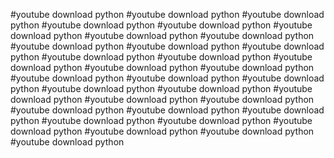 #youtube download python
#youtube download python
#youtube download python
#youtube download python
#youtube download python
#youtube download python
#youtube download python
#youtube download python
#youtube download python
#youtube download python
#youtube download python
#youtube download python
#youtube download python
#youtube download python
#youtube download python
#youtube download python
#youtube download python
#youtube download python
#youtube download python
#youtube download python
#youtube download python
#youtube download python
#youtube download python
#youtube download python
#youtube download python
#youtube download python
#youtube download python
#youtube download python
#youtube download python
#youtube download python
#youtube download python
#youtube download python
#youtube download python

